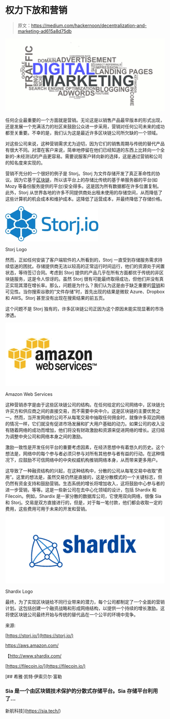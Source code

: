 # 权力下放和营销

> 原文：<https://medium.com/hackernoon/decentralization-and-marketing-ad615a8d75db>

![](img/eea00243ce49da7567906a64aaf18cb7.png)

任何企业最重要的一个方面就是营销。无论这是以销售产品最早版本的形式出现，还是发展一个充满活力的社区来鼓励公众进一步采用，营销对任何公司未来的成功都至关重要。不幸的是，我们认为这是最近许多区块链公司所欠缺的一个领域。

对这些公司来说，这种营销需求尤为迫切，因为它们的销售周期与传统的替代产品有很大不同。对潜在客户来说，简单地停留在他们已经知道的东西上比转向一个全新的-未经测试的产品更容易。需要说服客户转向新的选择，这是通过营销和公司的知名度来实现的。

营销不充分的一个很好的例子是 Storj。Storj 为文件存储开发了真正革命性的协议。因为它基于[区块链](https://hackernoon.com/tagged/blockchain)，所以该平台上的存储比传统的基于单服务器的平台(如 Mozy 等备份服务提供的平台)安全得多。这是因为所有数据都在许多位置复制。此外，Storj 从世界各地的许多不同提供商处出租未使用的存储空间，从而降低了这些计算机的机会成本和维护成本。这降低了运营成本，并最终降低了存储价格。

![](img/35530b995c353ed81989c919eec55e30.png)

Storj Logo

然而，正如任何安装了客户端软件的人所看到的，Storj 一直受到存储服务需求持续低迷的困扰。存储提供商无法以较高的正常运行时间运行，他们的资源处于闲置状态，等待签订合同。考虑到 Storj 提供的产品几乎在所有方面都优于传统的非区块链服务，这是令人惊讶的。虽然 Storj 很有可能最终取得成功，但他们并没有真正实现其潜在增长率。那么，问题是为什么？我们认为这是由于缺乏重要的[营销](https://hackernoon.com/tagged/marketing)和可见性。当你搜索谷歌的“文件存储”时，首先出现的结果是微软 Azure、Dropbox 和 AWS。Storj 甚至没有出现在搜索结果的前五页。

这个问题不是 Storj 独有的，许多区块链公司正因为这个原因未能实现显著的市场渗透。

![](img/894d16334696a9629cbfcc324152f554.png)

Amazon Web Services

这种营销赤字是由于这些区块链公司的结构。在任何给定的公司网络中，区块链允许买方和供应商之间的直接交易，而不需要中央中介。这是区块链的主要优势之一。然而，当开发网络的公司不从每笔交易中抽取任何佣金时，就像许多双边网络的情况一样，它们就没有促进市场发展和扩大用户基础的动力。如果公司的收入没有随着网络的成功而增加，他们将没有财政激励和资源来促进网络的增长。这归结为调整中央公司和网络本身之间的激励。

激励一致性是开发任何平台的重要考虑因素，在经济思想中有着悠久的历史。这个想法是，网络中的每个参与者必须只参与对所有其他参与者有益的行动。在这种情况下，应鼓励不可信网络中的中央权威机构推销网络本身，从而带来更多用户。

这导致了一种融资结构的兴起，在这种结构中，分散的公司从每笔交易中收取“费用”。这里的想法是，虽然交易仍然是直接的，这是分散模式的一个关键标志，但仍然有资金支持和鼓励营销。生态系统的增长将增加收入，这将鼓励中心参与者的进一步营销，等等。这是一些新公司在去中心化领域的设计，包括 Shardix 和 Filecoin。例如，Shardix 是一家分散的数据库公司，它使用双向网络，很像 Sia 和 Storj。交易是双方直接进行的，但是，对于每一笔付款，他们都会收取一定的费用，这些费用可用于未来的开发和营销。

![](img/6d498ada0f01af3ddfde5fc6917b0c44.png)

Shardix Logo

最终，为了实现区块链给不同行业带来的潜力，每个公司都制定了一个全面的营销计划。这包括创建一个融资战略和形成网络结构，以提供一个持续的增长激励。这将使区块链公司最终开始与传统的替代品在一个公平的环境中竞争。

来源:

[https://storj.io/](https://storj.io/)

https://aws.amazon.com/

【http://www.shardix.com/ 

[https://filecoin.io/](https://filecoin.io/)

 [## 希雅·凯特·伊索贝尔·富勒

### Sia 是一个由区块链技术保护的分散式存储平台。Sia 存储平台利用了…

新航科技](https://sia.tech/)